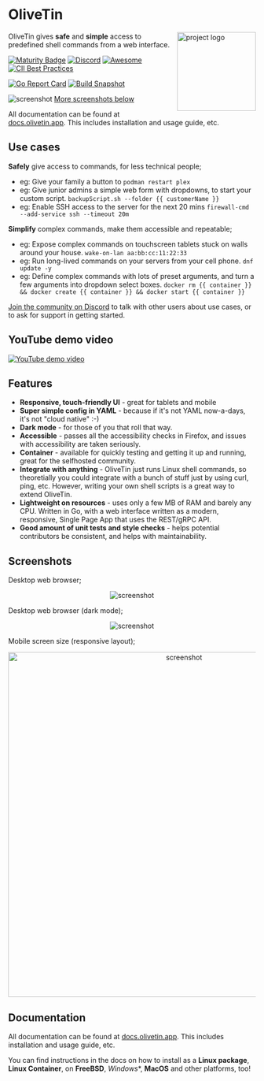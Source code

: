 # OliveTin

<img alt = "project logo" src = "https://github.com/OliveTin/OliveTin/blob/main/webui.dev/OliveTinLogo.png" align = "right" width = "160px" />

OliveTin gives **safe** and **simple** access to predefined shell commands from a web interface.

[![Maturity Badge](https://img.shields.io/badge/maturity-Production-brightgreen)](#none)
[![Discord](https://img.shields.io/discord/846737624960860180?label=Discord%20Server)](https://discord.gg/jhYWWpNJ3v)
[![Awesome](https://cdn.rawgit.com/sindresorhus/awesome/d7305f38d29fed78fa85652e3a63e154dd8e8829/media/badge.svg)](https://github.com/awesome-selfhosted/awesome-selfhosted#automation)
[![CII Best Practices](https://bestpractices.coreinfrastructure.org/projects/5050/badge)](https://bestpractices.coreinfrastructure.org/projects/5050)

[![Go Report Card](https://goreportcard.com/badge/github.com/Olivetin/OliveTin)](https://goreportcard.com/report/github.com/OliveTin/OliveTin)
[![Build Snapshot](https://github.com/OliveTin/OliveTin/actions/workflows/build-snapshot.yml/badge.svg)](https://github.com/OliveTin/OliveTin/actions/workflows/build-snapshot.yml)

<img alt = "screenshot" src = "https://github.com/OliveTin/OliveTin/blob/main/var/marketing/screenshotDesktop.png" />
<a href = "#screenshots">More screenshots below</a>

All documentation can be found at [docs.olivetin.app](https://docs.olivetin.app). This includes installation and usage guide, etc.

## Use cases

**Safely** give access to commands, for less technical people;

* eg: Give your family a button to `podman restart plex`
* eg: Give junior admins a simple web form with dropdowns, to start your custom script. `backupScript.sh --folder {{ customerName }}`
* eg: Enable SSH access to the server for the next 20 mins `firewall-cmd --add-service ssh --timeout 20m`

**Simplify** complex commands, make them accessible and repeatable;

* eg: Expose complex commands on touchscreen tablets stuck on walls around your house. `wake-on-lan aa:bb:cc:11:22:33`
* eg: Run long-lived commands on your servers from your cell phone. `dnf update -y`
* eg: Define complex commands with lots of preset arguments, and turn a few arguments into dropdown select boxes. `docker rm {{ container }} && docker create {{ container }} && docker start {{ container }}`

[Join the community on Discord](https://discord.gg/jhYWWpNJ3v) to talk with other users about use cases, or to ask for support in getting started.

## YouTube demo video

[![YouTube demo video](https://raw.githubusercontent.com/OliveTin/OliveTin/main/var/marketing/YouTubeBanner.png)](https://www.youtube.com/watch?v=UBgOfNrzId4)

## Features

* **Responsive, touch-friendly UI** - great for tablets and mobile
* **Super simple config in YAML** - because if it's not YAML now-a-days, it's not "cloud native" :-)
* **Dark mode** - for those of you that roll that way.
* **Accessible** - passes all the accessibility checks in Firefox, and issues with accessibility are taken seriously.
* **Container** - available for quickly testing and getting it up and running, great for the selfhosted community.
* **Integrate with anything** - OliveTin just runs Linux shell commands, so theoretially you could integrate with a bunch of stuff just by using curl, ping, etc. However, writing your own shell scripts is a great way to extend OliveTin.
* **Lightweight on resources** - uses only a few MB of RAM and barely any CPU. Written in Go, with a web interface written as a modern, responsive, Single Page App that uses the REST/gRPC API.
* **Good amount of unit tests and style checks** - helps potential contributors be consistent, and helps with maintainability.

## Screenshots

Desktop web browser;

<p align = "center">
<img alt = "screenshot" src = "https://github.com/OliveTin/OliveTin/blob/main/var/marketing/screenshotDesktop.png" />
</p>

Desktop web browser (dark mode);

<p align = "center">
<img alt = "screenshot" src = "https://github.com/OliveTin/OliveTin/blob/main/var/marketing/screenshotDesktopDark.png" />
</p>

Mobile screen size (responsive layout);

<p align = "center">
<img alt = "screenshot" src = "https://github.com/OliveTin/OliveTin/blob/main/var/marketing/screenshotMobile.png" style = "height: 700px;" />
</p>

## Documentation

All documentation can be found at [docs.olivetin.app](https://docs.olivetin.app). This includes installation and usage guide, etc.

You can find instructions in the docs on how to install as a **Linux package**, **Linux Container**, on **FreeBSD**, *Windows**, **MacOS** and other platforms, too!
